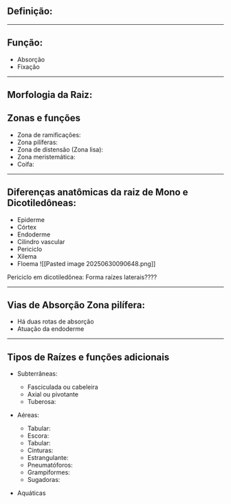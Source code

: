 ## Definição:



---
## Função:

- Absorção
- Fixação

---
## Morfologia da Raiz:

## Zonas e funções

- Zona de ramificações:
- Zona pilíferas:
- Zona de distensão (Zona lisa):
- Zona meristemática:
- Coifa: 

---

## Diferenças anatômicas da raiz de Mono e Dicotiledôneas:

- Epiderme
- Córtex
- Endoderme
- Cilindro vascular
- Periciclo
- Xilema
- Floema
![[Pasted image 20250630090648.png]]

Periciclo em dicotiledônea: Forma raízes laterais????

---

## Vias de Absorção Zona pilífera:

- Há duas rotas de absorção
- Atuação da endoderme 

---

## Tipos de Raízes e funções adicionais 

- Subterrâneas:
	- Fasciculada ou cabeleira
	- Axial ou pivotante
	- Tuberosa:

- Aéreas:
	- Tabular:
	- Escora:
	- Tabular:
	- Cinturas:
	- Estrangulante: 
	- Pneumatóforos:
	- Grampiformes:
	- Sugadoras:

- Aquáticas
